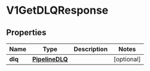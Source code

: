 
# V1GetDLQResponse

## Properties
Name | Type | Description | Notes
------------ | ------------- | ------------- | -------------
**dlq** | [**PipelineDLQ**](PipelineDLQ.md) |  |  [optional]



